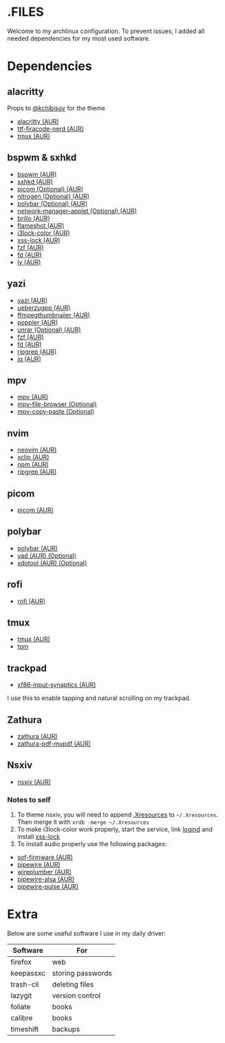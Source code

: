 .FILES
===

Welcome to my archlinux configuration. To prevent issues, I added all needed dependencies for my most used software. 

# Dependencies

## alacritty

Props to [@kchibisov](https://github.com/kchibisov) for the theme

- [alacritty (AUR)](https://archlinux.org/packages/extra/x86_64/alacritty/)
- [ttf-firacode-nerd (AUR)](https://archlinux.org/packages/extra/any/ttf-firacode-nerd/)
- [tmux (AUR)](https://archlinux.org/packages/extra/x86_64/tmux/)

## bspwm & sxhkd

- [bspwm (AUR)](https://archlinux.org/packages/extra/x86_64/bspwm/)
- [sxhkd (AUR)](https://archlinux.org/packages/extra/x86_64/sxhkd/)
- [picom (Optional) (AUR)](https://archlinux.org/packages/extra/x86_64/picom/)
- [nitrogen (Optional) (AUR)](https://archlinux.org/packages/extra/x86_64/nitrogen/)
- [polybar (Optional) (AUR)](https://archlinux.org/packages/extra/x86_64/polybar/)
- [network-manager-applet (Optional) (AUR)](https://archlinux.org/packages/extra/x86_64/network-manager-applet/)
- [brillo (AUR)](https://aur.archlinux.org/packages/brillo)
- [flameshot (AUR)](https://archlinux.org/packages/extra/x86_64/flameshot/)
- [i3lock-color (AUR)](https://aur.archlinux.org/packages/i3lock-color)
- [xss-lock (AUR)](https://archlinux.org/packages/?name=xss-lock)
- [fzf (AUR)](https://archlinux.org/packages/extra/x86_64/fzf/)
- [fd (AUR)](https://archlinux.org/packages/extra/x86_64/fd/)
- [ly (AUR)](https://aur.archlinux.org/packages/ly-git)

## yazi

- [yazi (AUR)](https://archlinux.org/packages/extra/x86_64/yazi/)
- [ueberzugpp (AUR)](https://aur.archlinux.org/packages/ueberzugpp)
- [ffmpegthumbnailer (AUR)](https://archlinux.org/packages/extra/x86_64/ffmpegthumbnailer/)
- [poppler (AUR)](https://archlinux.org/packages/extra/x86_64/poppler/)
- [unrar (Optional) (AUR)](https://archlinux.org/packages/extra/x86_64/unrar/)
- [fzf (AUR)](https://archlinux.org/packages/extra/x86_64/fzf/)
- [fd (AUR)](https://archlinux.org/packages/extra/x86_64/fd/)
- [ripgrep (AUR)](https://archlinux.org/packages/extra/x86_64/ripgrep/)
- [jq (AUR)](https://archlinux.org/packages/extra/x86_64/jq/)

## mpv

- [mpv (AUR)](https://archlinux.org/packages/extra/x86_64/mpv/)
- [mpv-file-browser (Optional)](https://github.com/CogentRedTester/mpv-file-browser)
- [mpv-copy-paste (Optional)](https://github.com/zenyd/mpv-scripts)

## nvim

- [neovim (AUR)](https://archlinux.org/packages/extra/x86_64/neovim/)
- [xclip (AUR)](https://archlinux.org/packages/extra/x86_64/xclip/)
- [npm (AUR)](https://archlinux.org/packages/extra/x86_64/npm/)
- [ripgrep (AUR)](https://archlinux.org/packages/extra/x86_64/ripgrep/)

## picom

- [picom (AUR)](https://archlinux.org/packages/extra/x86_64/picom/)

## polybar

- [polybar (AUR)](https://archlinux.org/packages/extra/x86_64/polybar/)
- [yad (AUR) (Optional)](https://archlinux.org/packages/extra/x86_64/yad/)
- [xdotool (AUR) (Optional)](https://archlinux.org/packages/extra/x86_64/xdotool/)

## rofi

- [rofi (AUR)](https://archlinux.org/packages/extra/x86_64/rofi/)

## tmux

- [tmux (AUR)](https://archlinux.org/packages/extra/x86_64/tmux/)
- [tpm](https://github.com/tmux-plugins/tpm)

## trackpad

- [xf86-input-synaptics (AUR)](https://archlinux.org/packages/extra/x86_64/xf86-input-synaptics/)

I use this to enable tapping and natural scrolling on my trackpad.

## Zathura

- [zathura (AUR)](https://archlinux.org/packages/extra/x86_64/zathura/)
- [zathura-pdf-mupdf (AUR)](https://archlinux.org/packages/extra/x86_64/zathura-pdf-mupdf/)

## Nsxiv

- [nsxiv (AUR)](https://archlinux.org/packages/extra/x86_64/nsxiv/)

### Notes to self

1. To theme nsxiv, you will need to append [.Xresources](/.Xresources) to `~/.Xresources`. Then merge it with `xrdb -merge ~/.Xresources`
2. To make i3lock-color work properly, start the service, link [logind](/systemd/logind.conf) and install [xss-lock](https://aur.archlinux.org/packages/xss-lock-git)
3. To install audio properly use the following packages:
- [sof-firmware (AUR)](https://archlinux.org/packages/extra/x86_64/sof-firmware/)
- [pipewire (AUR)](https://archlinux.org/packages/extra/x86_64/pipewire/)
- [wireplumber (AUR)](https://archlinux.org/packages/extra/x86_64/wireplumber/)
- [pipewire-alsa (AUR)](https://archlinux.org/packages/extra/x86_64/pipewire-alsa/)
- [pipewire-pulse (AUR)](https://archlinux.org/packages/extra/x86_64/pipewire-pulse/)

# Extra

Below are some useful software I use in my daily driver:

|Software|For|
|-|-|
|firefox|web|
|keepassxc|storing passwords|
|trash-cli|deleting files|
|lazygit|version control|
|foliate|books|
|calibre|books|
|timeshift|backups|
